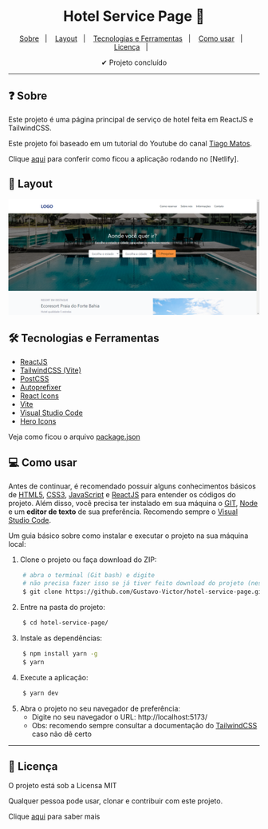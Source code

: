 
<h1 align='center'>Hotel Service Page 🏨</h1>

<p align="center">
  <a href="#-sobre">Sobre</a>&nbsp;&nbsp;&nbsp;|&nbsp;&nbsp;&nbsp;
  <a href="#-layout">Layout</a>&nbsp;&nbsp;&nbsp;|&nbsp;&nbsp;&nbsp;
  <a href="#-tecnologias-e-ferramentas">Tecnologias e Ferramentas</a>&nbsp;&nbsp;&nbsp;|&nbsp;&nbsp;&nbsp;
  <a href="#-como-usar">Como usar</a>&nbsp;&nbsp;&nbsp;|&nbsp;&nbsp;&nbsp;
  <a href="#-licença">Licença</a>&nbsp;&nbsp;&nbsp;|&nbsp;&nbsp;&nbsp;
</p>

<p align="center">
    ✔ Projeto concluído
</p>

<hr/>


## ❓ Sobre

Este projeto é uma página principal de serviço de hotel feita em ReactJS e TailwindCSS.  

Este projeto foi baseado em um tutorial do Youtube do canal [Tiago Matos](https://www.youtube.com/watch?v=1eLaBow7Zbo&list=PLcoYAcR89n-r1m-tMfV4qndrRWpT_rb9u). 

Clique [aqui](https://deluxe-parfait-b9bb0d.netlify.app/) para conferir como ficou a aplicação rodando no [Netlify].  


## 🎨 Layout

<img width="600" src="./src/assets/images/hotel-service-page.png" alt="Desktop" title="Desktop">

## 🛠 Tecnologias e Ferramentas

- [ReactJS](https://react.dev/)
- [TailwindCSS (Vite)](https://tailwindcss.com/docs/guides/vite)
- [PostCSS](https://postcss.org/)
- [Autoprefixer](https://www.npmjs.com/package/autoprefixer)
- [React Icons](https://www.npmjs.com/package/react-icons)
- [Vite](https://vitejs.dev/)
- [Visual Studio Code](https://code.visualstudio.com/)
- [Hero Icons](https://heroicons.dev/)

Veja como ficou o arquivo [package.json](./package.json)


## 💻 Como usar

Antes de continuar, é recomendado possuir alguns conhecimentos básicos de [HTML5](https://developer.mozilla.org/pt-BR/docs/Web/HTML), [CSS3](https://developer.mozilla.org/pt-BR/docs/Web/HTML), [JavaScript](https://www.javascript.com/) e [ReactJS](https://react.dev/) para entender os códigos do projeto. 
Além disso, você precisa ter instalado em sua máquina o [GIT](https://git-scm.com/), [Node](https://nodejs.org/en) e um **editor de texto** de sua preferência. Recomendo sempre o [Visual Studio Code](https://code.visualstudio.com/). 

Um guia básico sobre como instalar e executar o projeto na sua máquina local: 

1. Clone o projeto ou faça download do ZIP: 

```bash
    # abra o terminal (Git bash) e digite 
    # não precisa fazer isso se já tiver feito download do projeto (nesse caso, só extraia a pasta e entre nela)
    $ git clone https://github.com/Gustavo-Victor/hotel-service-page.git
```

2. Entre na pasta do projeto:

```bash
    $ cd hotel-service-page/
```

3. Instale as dependências:

```bash
    $ npm install yarn -g 
    $ yarn
```

4. Execute a aplicação:

```bash
    $ yarn dev
```

5. Abra o projeto no seu navegador de preferência:
    - Digite no seu navegador o URL: http://localhost:5173/
    - Obs: recomendo sempre consultar a documentação do [TailwindCSS](https://tailwindcss.com/docs/guides/vite) caso não dê certo


<hr/>


## 📝 Licença 

O projeto está sob a Licensa MIT 

Qualquer pessoa pode usar, clonar e contribuir com este projeto. 

Clique [aqui](./LICENSE) para saber mais  


